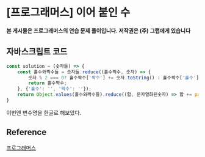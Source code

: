 

# [프로그래머스] 이어 붙인 수

**본 게시물은 프로그래머스의 연습 문제 풀이입니다. 저작권은 (주) 그랩에게 있습니다**

## 자바스크립트 코드



```JavaScript
const solution = (숫자들) => {
    const 홀수와짝수들 = 숫자들.reduce((홀수짝수, 숫자) => {
        숫자 % 2 === 0? 홀수짝수['짝수'] += 숫자.toString() : 홀수짝수['홀수'] += 숫자.toString();
        return 홀수짝수;
    }, {'홀수': '', '짝수': ''});
    return Object.values(홀수와짝수들).reduce((합, 문자열화된숫자) => 합 += parseInt(문자열화된숫자), 0);
}
```

이번엔 변수명을 한글로 해보았다.



## Reference

[프로그래머스](https://programmers.co.kr)


